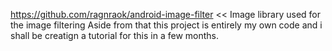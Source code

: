 https://github.com/ragnraok/android-image-filter << Image library used for the image filtering
Aside from that this project is entirely my own code and i shall be creatign a tutorial for this in a few months.
